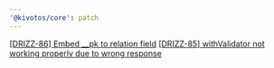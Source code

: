 ```yaml
---
'@kivotos/core': patch
---
```


[[DRIZZ-86] Embed __pk to relation field](https://app.plane.so/softnetics/browse/DRIZZ-86/)
[[DRIZZ-85] withValidator not working properly due to wrong response](https://app.plane.so/softnetics/browse/DRIZZ-85/)

